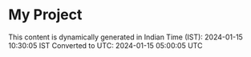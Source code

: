 # My Project

This content is dynamically generated in Indian Time (IST): 2024-01-15 10:30:05 IST
Converted to UTC: 2024-01-15 05:00:05 UTC
